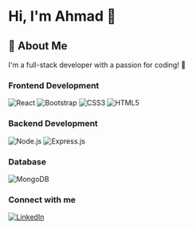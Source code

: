 # Hi, I'm Ahmad 👋  
## 🚀 About Me  
I'm a full-stack developer with a passion for coding! 💙  

### Frontend Development  
![React](https://img.shields.io/badge/React-61DAFB?style=flat-square)
![Bootstrap](https://img.shields.io/badge/Bootstrap-7952B3?style=flat-square)
![CSS3](https://img.shields.io/badge/CSS3-1572B6?style=flat-square)
![HTML5](https://img.shields.io/badge/HTML5-E34F26?style=flat-square)

### Backend Development  
![Node.js](https://img.shields.io/badge/Node.js-339933?style=flat-square)
![Express.js](https://img.shields.io/badge/Express.js-000000?style=flat-square)


### Database  

![MongoDB](https://img.shields.io/badge/MongoDB-47A248?style=flat-square)

### Connect with me  
[![LinkedIn](https://img.shields.io/badge/LinkedIn-0e76a8?style=flat-square&logo=linkedin&logoColor=white)](https://www.linkedin.com/in/your-linkedin-username)
